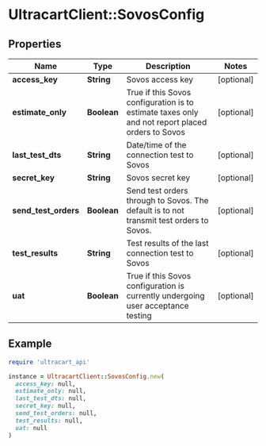 # UltracartClient::SovosConfig

## Properties

| Name | Type | Description | Notes |
| ---- | ---- | ----------- | ----- |
| **access_key** | **String** | Sovos access key | [optional] |
| **estimate_only** | **Boolean** | True if this Sovos configuration is to estimate taxes only and not report placed orders to Sovos | [optional] |
| **last_test_dts** | **String** | Date/time of the connection test to Sovos | [optional] |
| **secret_key** | **String** | Sovos secret key | [optional] |
| **send_test_orders** | **Boolean** | Send test orders through to Sovos.  The default is to not transmit test orders to Sovos. | [optional] |
| **test_results** | **String** | Test results of the last connection test to Sovos | [optional] |
| **uat** | **Boolean** | True if this Sovos configuration is currently undergoing user acceptance testing | [optional] |

## Example

```ruby
require 'ultracart_api'

instance = UltracartClient::SovosConfig.new(
  access_key: null,
  estimate_only: null,
  last_test_dts: null,
  secret_key: null,
  send_test_orders: null,
  test_results: null,
  uat: null
)
```

